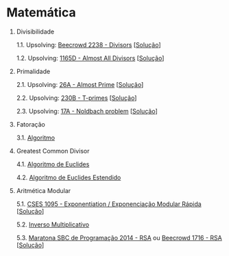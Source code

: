 # Matemática

1. Divisibilidade

   1.1. Upsolving: [Beecrowd 2238 - Divisors](https://judge.beecrowd.com/en/problems/view/2238) [[Solução](upsolving/beecrowd_2238.cpp)]

   1.2. Upsolving: [1165D - Almost All Divisors](https://codeforces.com/contest/1165/problem/D) [[Solução](upsolving/cf_1165d_almost_divisors.cpp)]

2. Primalidade

   2.1. Upsolving: [26A - Almost Prime](https://codeforces.com/contest/26/problem/A) [[Solução](upsolving/cf_26a_almost_prime.cpp)]
   
   2.2. Upsolving: [230B - T-primes](https://codeforces.com/contest/230/problem/B) [[Solução](upsolving/cf_230b_tprimes.cpp)]

   2.3. Upsolving: [17A - Noldbach problem](https://codeforces.com/contest/17/problem/A) [[Solução](upsolving/cf_17a_noldbach_problem.cpp)]

3. Fatoração

   3.1. [Algoritmo](general/fatoracao.cpp)

4. Greatest Common Divisor

   4.1. [Algoritmo de Euclides](general/gcd.cpp)

   4.2. [Algoritmo de Euclides Estendido](general/gcd_extended.cpp)
   
5. Aritmética Modular

   5.1. [CSES 1095 - Exponentiation / Exponenciação Modular Rápida](https://cses.fi/problemset/task/1095) [[Solução](general/cses_1095.cpp)]

   5.2. [Inverso Multiplicativo](general/inv_mult.cpp)

   5.3. [Maratona SBC de Programação 2014 - RSA](general/maratona_sbc_2014_rsa.pdf) ou [Beecrowd 1716 - RSA](https://judge.beecrowd.com/en/problems/view/1716) [[Solução](upsolving/beecrowd_1716.cpp)]
